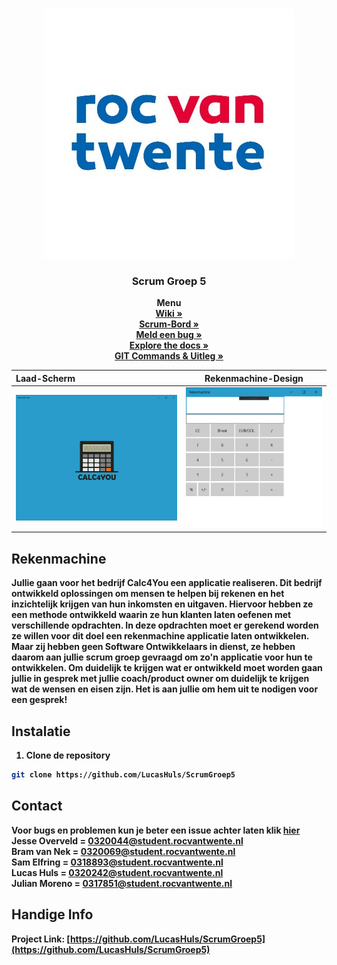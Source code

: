 <br />
<p align="center">
  <a href="https://github.com/LucasHuls/ScrumGroep5">
    <img src="readme-bestanden/rocvtlogo.jpg" alt="Logo">
  </a>

  <h3 align="center">Scrum Groep 5</h3>

  <p align="center">
    <strong>Menu</strong>
	<br />
	<a href="https://github.com/LucasHuls/Calc4You-Project-Groep-5/wiki"><strong>Wiki »</strong></a>
	<br />
    <a href="https://trello.com/b/TxJhCz5B/ao-scrum"><strong>Scrum-Bord »</strong></a>
	<br />
    <a href="https://github.com/LucasHuls/ScrumGroep5/issues"><strong>Meld een bug »</strong></a>
	<br />
    <a href="https://github.com/lucashuls/ScrumGroep5"><strong>Explore the docs »</strong></a>
	<br />
	<a href="https://github.com/LucasHuls/Calc4You-Project-Groep-5/tree/master/readme-bestanden"><strong>GIT Commands & Uitleg »</a>
  </p>
</p>


| Laad-Scherm | Rekenmachine-Design |
| :---         |     :---:      |
| <img src="readme-bestanden/laad-scherm.png" alt="Laadscherm">   | <img src="readme-bestanden/design.png" alt="Design">     |

## Rekenmachine

Jullie gaan voor het bedrijf Calc4You een applicatie realiseren. Dit bedrijf ontwikkeld oplossingen om mensen te helpen bij rekenen en het inzichtelijk krijgen van hun inkomsten en uitgaven. Hiervoor hebben ze een methode ontwikkeld waarin ze hun klanten laten oefenen met verschillende opdrachten. In deze opdrachten moet er gerekend worden ze willen voor dit doel een rekenmachine applicatie laten ontwikkelen. Maar zij hebben geen Software Ontwikkelaars in dienst, ze hebben daarom aan jullie scrum groep gevraagd om zo'n applicatie voor hun te ontwikkelen. Om duidelijk te krijgen wat er ontwikkeld moet worden gaan jullie in gesprek met jullie coach/product owner om duidelijk te krijgen wat de wensen en eisen zijn. Het is aan jullie om hem uit te nodigen voor een gesprek! 

## Instalatie

1. Clone de repository
```sh
git clone https://github.com/LucasHuls/ScrumGroep5
```

## Contact
Voor bugs en problemen kun je beter een issue achter laten klik <a href="https://github.com/LucasHuls/Calc4You-Project-Groep-5">hier</a>
<br>
Jesse Overveld = 0320044@student.rocvantwente.nl
<br>
Bram van Nek = 0320069@student.rocvantwente.nl
<br>
Sam Elfring = 0318893@student.rocvantwente.nl
<br>
Lucas Huls = 0320242@student.rocvantwente.nl
<br>
Julian Moreno = 0317851@student.rocvantwente.nl
<br>

## Handige Info
Project Link: [https://github.com/LucasHuls/ScrumGroep5](https://github.com/LucasHuls/ScrumGroep5)
